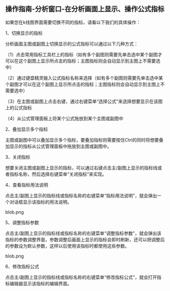 ## 操作指南-分析窗口-在分析画面上显示、操作公式指标

如果您在k线图界面需要切换不同的指标，请看以下我们的具体操作：

1、切换显示的指标

分析画面主图或副图上切换显示的公式指标可以通过以下几种方式：

（1）点击常用指标工具栏上的指标（如有多个副图则需要先单击选中某个副图才可以在这个副图上显示所点击的指标；主图指标则会自动显示到主图上不需要选中）

（2）通过键盘精灵输入公式指标名称来选择（如有多个副图则需要先单击选中某个副图才可以在这个副图上显示所点击的指标；主图指标则会自动显示到主图上不需要选中）

（3）在主图或副图上点击右键，通过右键菜单“选择公式”来选择想要显示在该图上的公式指标

（4）从公式管理面板上将某个公式拖放到某个主图或副图中

2、叠加显示多个指标

主图或副图中可以叠加显示多个指标，要叠加指标则需要按住Ctrl的同时将想要叠加显示的指标从公式管理面板中拖放到主图或副图中。

 

3、关闭指标

想要关闭主图或副图上显示的指标，可以通过右键点击主/副图上显示的指标线或者指标名称，然后选择右键菜单“关闭指标”来实现。

 

4、查看指标用法说明

点击主/副图上显示的指标线或指标名称的右键菜单“指标用法说明”，就会弹出一个对话框显示该指标的用法说明。

blob.png 

 

5、调整指标参数

点击主/副图上显示的指标线或指标名称的右键菜单“调整指标参数”，就会弹出该指标的参数调整界面，参数调整后画面上显示的指标会即时刷新，还可以把调整后的参数设为默认参数，这样以后使用该指标时都使用这些参数。

blob.png 


6、修改指标公式

点击主/副图上显示的指标线或指标名称的右键菜单“修改指标公式”，就会打开指标编辑器显示该指标的编辑界面。


